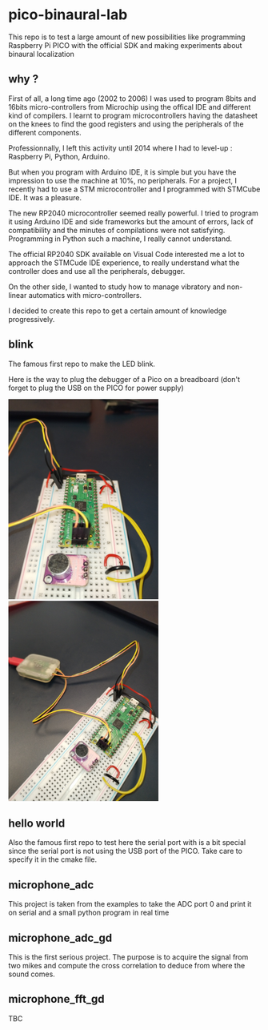 
# pico-binaural-lab
This repo is to test a large amount of new possibilities like programming Raspberry Pi PICO with the official SDK and making experiments about binaural localization

## why ?

First of all, a long time ago (2002 to 2006) I was used to program 8bits and 16bits micro-controllers from Microchip using the offical IDE and different kind of compilers. I learnt to program microcontrollers having the datasheet on the knees to find the good registers and using the peripherals of the different components.

Professionnally, I left this activity until 2014 where I had to level-up : Raspberry Pi, Python, Arduino.

But when you program with Arduino IDE, it is simple but you have the impression to use the machine at 10%, no peripherals. For a project, I recently had to use a STM microcontroller and I programmed with STMCube IDE. It was a pleasure.

The new RP2040 microcontroller seemed really powerful. I tried to program it using Arduino IDE and side frameworks but the amount of errors, lack of compatibility and the minutes of compilations were not satisfying. Programming in Python such a machine, I really cannot understand.

The official RP2040 SDK available on Visual Code interested me a lot to approach the STMCude IDE experience, to really understand what the controller does and use all the peripherals, debugger.

On the other side, I wanted to study how to manage vibratory and non-linear automatics with micro-controllers.

I decided to create this repo to get a certain amount of knowledge progressively.

## blink

The famous first repo to make the LED blink.

Here is the way to plug the debugger of a Pico on a breadboard (don't forget to plug the USB on the PICO for power supply)

![](./blink/IMG_20240919_130034.jpg)
![](./blink/IMG_20240919_130202.jpg)

## hello world

Also the famous first repo to test here the serial port with is a bit special since the serial port is not using the USB port of the PICO. Take care to specify it in the cmake file.

## microphone_adc

This project is taken from the examples to take the ADC port 0 and print it on serial and a small python program in real time

## microphone_adc_gd

This is the first serious project. The purpose is to acquire the signal from two mikes and compute the cross correlation to deduce from where the sound comes.

## microphone_fft_gd

TBC

<style>
    img { width: 300px; }
</style>

